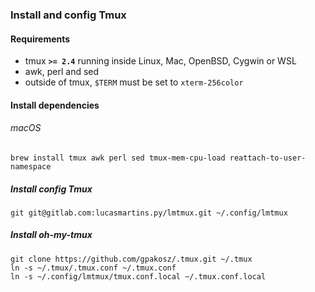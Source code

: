 ### Install and config Tmux


#### Requirements

  - tmux **`>= 2.4`** running inside Linux, Mac, OpenBSD, Cygwin or WSL
  - awk, perl and sed
  - outside of tmux, `$TERM` must be set to `xterm-256color`

#### Install dependencies

###### macOS
```console
brew install tmux awk perl sed tmux-mem-cpu-load reattach-to-user-namespace
```

##### Install config Tmux
```console
git git@gitlab.com:lucasmartins.py/lmtmux.git ~/.config/lmtmux
```

##### Install oh-my-tmux
```console
git clone https://github.com/gpakosz/.tmux.git ~/.tmux
ln -s ~/.tmux/.tmux.conf ~/.tmux.conf
ln -s ~/.config/lmtmux/tmux.conf.local ~/.tmux.conf.local
```
